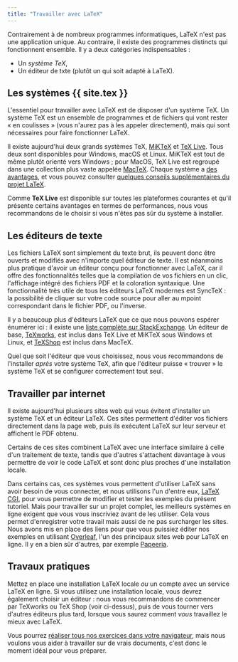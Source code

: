 ```yaml
---
title: "Travailler avec LaTeX"
---
```


Contrairement à de nombreux programmes informatiques, LaTeX n'est pas une application unique. Au contraire, il existe des programmes distincts qui fonctionnent ensemble. Il y a deux catégories indispensables :

- Un _système TeX_,
- Un éditeur de txte (plutôt un qui soit adapté à LaTeX).


## Les systèmes {{ site.tex }}

L'essentiel pour travailler avec LaTeX est de disposer d'un système TeX. Un système TeX est un ensemble de programmes et de fichiers qui vont rester « en coulisses » (vous n'aurez pas à les appeler directement), mais qui sont nécessaires pour faire fonctionner LaTeX.

Il existe aujourd'hui deux grands systèmes TeX, [MiKTeX](https://www.miktex.org) et [TeX Live](https://tug.org/texlive). Tous deux sont disponibles pour Windows, macOS et Linux. MiKTeX est tout de même plutôt orienté vers Windows ; pour MacOS, TeX Live est regroupé dans une collection plus vaste appelée [MacTeX](http://www.tug.org/mactex/). Chaque système a [des avantages](https://tex.stackexchange.com/questions/20036), et vous pouvez consulter [quelques conseils supplémentaires du projet LaTeX](https://www.latex-project.org/get/).

Comme **TeX Live** est disponible sur toutes les plateformes courantes et qu'il présente certains avantages en termes de performances, nous vous recommandons de le choisir si vous n'êtes pas sûr du système à installer.


## Les éditeurs de texte

Les fichiers LaTeX sont simplement du texte brut, ils peuvent donc être ouverts et modifiés avec n'importe quel éditeur de texte. Il est néanmoins plus pratique d'avoir un éditeur conçu pour fonctionner avec LaTeX, car il offre des fonctionnalités telles que la compilation de vos fichiers en un clic, l'affichage intégré des fichiers PDF et la coloration syntaxique. Une fonctionnalité très utile de tous les éditeurs LaTeX modernes est SyncTeX : la possibilité de cliquer sur votre code source pour aller au mpoint correspondant dans le fichier PDF, ou l'inverse.

Il y a beaucoup plus d'éditeurs LaTeX que ce que nous pouvons espérer énumérer ici : il existe une [liste complète sur StackExchange](https://tex.stackexchange.com/questions/339/latex-editors-ides). Un éditeur de base, [TeXworks](https://tug.org/texworks), est inclus dans TeX Live et MiKTeX sous Windows et Linux, et [TeXShop](https://pages.uoregon.edu/koch/texshop/) est inclus dans MacTeX.

Quel que soit l'éditeur que vous choisissez, nous vous recommandons de l'installer _après_ votre système TeX, afin que l'éditeur puisse « trouver » le système TeX et se configurer correctement tout seul.


## Travailler par internet

Il existe aujourd'hui plusieurs sites web qui vous évitent d'installer un système TeX et un éditeur LaTeX. Ces sites permettent d'éditer vos fichiers directement dans la page web, puis ils exécutent LaTeX sur leur serveur et affichent le PDF obtenu.

Certains de ces sites combinent LaTeX avec une interface similaire à celle d'un traitement de texte, tandis que d'autres s'attachent davantage à vous permettre de voir le code LaTeX et sont donc plus proches d'une installation locale.

Dans certains cas, ces systèmes vous permettent d'utiliser LaTeX sans avoir besoin de vous connecter, et nous utilisons l'un d'entre eux, [LaTeX CGI](https://latexcgi.xyz), pour vous permettre de modifier et tester les exemples du présent tutoriel. Mais pour travailler sur un projet complet, les meilleurs systèmes en ligne exigent que vous vous inscriviez avant de les utiliser. Cela vous permet d'enregistrer votre travail mais aussi de ne pas surcharger les sites. Nous avons mis en place des liens pour que vous puissiez éditer nos exemples en utilisant [Overleaf](https://www.overleaf.com), l'un des principaux sites web pour LaTeX en ligne. Il y en a bien sûr d'autres, par exemple [Papeeria](https://papeeria.com/).


## Travaux pratiques

Mettez en place une installation LaTeX locale _ou_ un compte avec un service LaTeX en ligne. Si vous utilisez une installation locale, vous devrez également choisir un éditeur : nous vous recommandons de commencer par TeXworks ou TeX Shop (voir ci-dessus), puis de vous tourner vers d'autres éditeurs plus tard, lorsque vous saurez comment _vous_ travaillez le mieux avec LaTeX.

Vous pourrez [réaliser tous nos exercices dans votre navigateur](help.md), mais nous voulons vous aider à travailler sur de vrais documents, c'est donc le moment idéal pour vous préparer.
